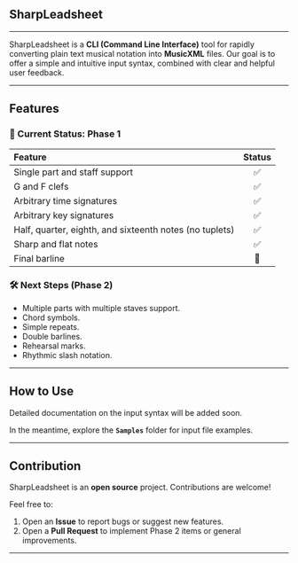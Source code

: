 ## SharpLeadsheet

---

SharpLeadsheet is a **CLI (Command Line Interface)** tool for rapidly converting plain text musical notation into **MusicXML** files. 
Our goal is to offer a simple and intuitive input syntax, combined with clear and helpful user feedback.

---

## Features

### 🚀 Current Status: Phase 1

| Feature | Status |
| :--- | :---:
| Single part and staff support | ✅ |
| G and F clefs | ✅ |
| Arbitrary time signatures | ✅ |
| Arbitrary key signatures | ✅ |
| Half, quarter, eighth, and sixteenth notes (no tuplets) | ✅ |
| Sharp and flat notes | ✅ |
| Final barline | 🚧 |

### 🛠️ Next Steps (Phase 2)

* Multiple parts with multiple staves support.
* Chord symbols.
* Simple repeats.
* Double barlines.
* Rehearsal marks.
* Rhythmic slash notation.

---

## How to Use

Detailed documentation on the input syntax will be added soon.

In the meantime, explore the **`Samples`** folder for input file examples.

---

## Contribution

SharpLeadsheet is an **open source** project. Contributions are welcome!

Feel free to:

1.  Open an **Issue** to report bugs or suggest new features.
2.  Open a **Pull Request** to implement Phase 2 items or general improvements.

---
